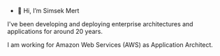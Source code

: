 - 👋 Hi, I’m Simsek Mert

I've been developing and deploying enterprise architectures and applications for around 20 years.

I am working for Amazon Web Services (AWS) as Application Architect.

